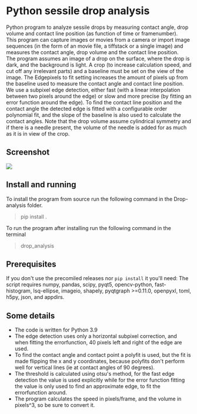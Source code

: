 # Python sessile drop analysis

Python program to analyze sessile drops by measuring contact angle, drop volume and contact line position (as function of time or framenumber).  
This program can capture images or movies from a camera or import image sequences (in the form of an movie file, a tiffstack or a single image) and measures the contact angle, drop volume and the contact line position.  
The program assumes an image of a drop on the surface, where the drop is dark, and the background is light.
A crop (to increase calculation speed, and cut off any irrelevant parts) and a baseline must be set on the view of the image. The Edgepixels to fit setting increases the amount of pixels up from the baseline used to measure the contact angle and contact line position.  
We use a subpixel edge detection, either fast (with a linear interpolation between two pixels around the edge) or slow and more precise (by fitting an error function around the edge). To find the contact line position and the contact angle the detected edge is fitted with a configurable order polynomial fit, and the slope of the baseline is also used to calculate the contact angles. Note that the drop volume assume cylindrical symmetry and if there is a needle present, the volume of the needle is added for as much as it is in view of the crop.

## Screenshot

![](https://github.com/mvgorcum/Sessile.drop.analysis/blob/master/Screenshot.png)

## Install and running


To install the program from source run the following command in the Drop-analysis folder. 
> pip install .

To run the program after installing run the following command in the terminal
> drop_analysis

## Prerequisites
If you don't use the precomiled releases nor `pip install` it you'll need:
The script requires numpy, pandas, scipy, pyqt5, opencv-python, fast-histogram, lsq-ellipse, imageio, shapely, pyqtgraph >=0.11.0, openpyxl, toml, h5py, json, and appdirs.


## Some details
* The code is written for Python 3.9
* The edge detection uses only a horizontal subpixel correction, and when fitting the errorfunction, 40 pixels left and right of the edge are used.  
* To find the contact angle and contact point a polyfit is used, but the fit is made flipping the x and y coordinates, because polyfits don't perform well for vertical lines (ie at contact angles of 90 degrees).  
* The threshold is calculated using otsu's method, for the fast edge detection the value is used explicitly while for the error function fitting the value is only used to find an approximate edge, to fit the errorfunction around.  
* The program calculates the speed in pixels/frame, and the volume in pixels^3, so be sure to convert it.

